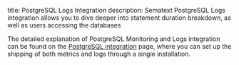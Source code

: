 title: PostgreSQL Logs Integration
description: Sematext PostgreSQL Logs integration allows you to dive deeper into statement duration breakdown, as well as users accessing the databases

The detailed explanation of PostgreSQL Monitoring and Logs integration can be found on the [PostgreSQL integration](/docs/integration/postgresql-integration/) page, where you can set up the shipping of both metrics and logs through a single installation.
